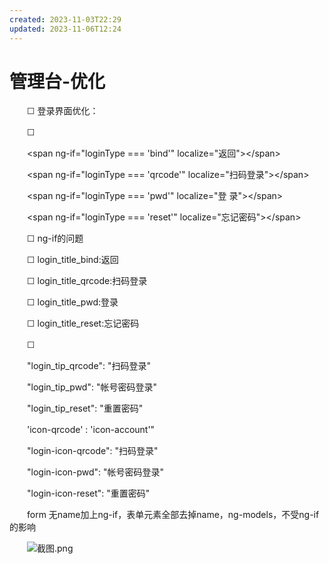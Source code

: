 ```yaml
---
created: 2023-11-03T22:29
updated: 2023-11-06T12:24
---
```

# 管理台-优化

　　☐ 登录界面优化：

　　☐

　　\<span ng-if="loginType === 'bind'" localize="返回"\>\</span\>

　　\<span ng-if="loginType === 'qrcode'" localize="扫码登录"\>\</span\>

　　\<span ng-if="loginType === 'pwd'" localize="登 录"\>\</span\>

　　\<span ng-if="loginType === 'reset'" localize="忘记密码"\>\</span\>

　　☐ ng-if的问题

　　☐ login_title_bind:返回

　　☐ login_title_qrcode:扫码登录

　　☐ login_title_pwd:登录

　　☐ login_title_reset:忘记密码

　　☐

　　"login_tip_qrcode": "扫码登录"

　　"login_tip_pwd": "帐号密码登录"

　　"login_tip_reset": "重置密码"

　　'icon-qrcode' : 'icon-account'"

　　"login-icon-qrcode": "扫码登录"

　　"login-icon-pwd": "帐号密码登录"

　　"login-icon-reset": "重置密码"

　　form 无name加上ng-if，表单元素全部去掉name，ng-models，不受ng-if的影响

　　![截图.png](image1-20230708221750-9hj5p5b.png)
